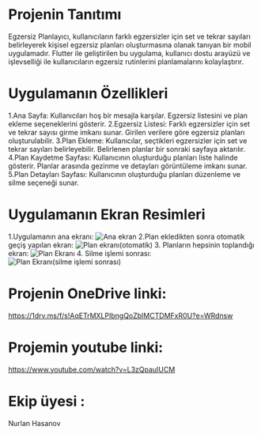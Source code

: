 # Projenin Tanıtımı
Egzersiz Planlayıcı, kullanıcıların farklı egzersizler için set ve tekrar sayıları belirleyerek kişisel egzersiz planları oluşturmasına olanak tanıyan bir mobil uygulamadır. Flutter ile geliştirilen bu uygulama, kullanıcı dostu arayüzü ve işlevselliği ile kullanıcıların egzersiz rutinlerini planlamalarını kolaylaştırır.

# Uygulamanın Özellikleri
1.Ana Sayfa:
Kullanıcıları hoş bir mesajla karşılar.
Egzersiz listesini ve plan ekleme seçeneklerini gösterir.
2.Egzersiz Listesi:
Farklı egzersizler için set ve tekrar sayısı girme imkanı sunar.
Girilen verilere göre egzersiz planları oluşturulabilir.
3.Plan Ekleme:
Kullanıcılar, seçtikleri egzersizler için set ve tekrar sayıları belirleyebilir.
Belirlenen planlar bir sonraki sayfaya aktarılır.
4.Plan Kaydetme Sayfası:
Kullanıcının oluşturduğu planları liste halinde gösterir.
Planlar arasında gezinme ve detayları görüntüleme imkanı sunar.
5.Plan Detayları Sayfası:
Kullanıcının oluşturduğu planları düzenleme ve silme seçeneği sunar.

# Uygulamanın Ekran Resimleri
1.Uygulamanın ana ekranı:
![Ana ekran](https://github.com/user-attachments/assets/c6469366-33ee-4a02-93e2-09056efc6dc4)
2.Plan ekledikten sonra otomatik geçiş yapılan ekran:
![Plan ekranı(otomatik)](https://github.com/user-attachments/assets/b79f7fee-c848-452f-bb97-72622c5030e1)
3. Planların hepsinin toplandığı ekran:
![Plan Ekranı](https://github.com/user-attachments/assets/d8095b9f-751e-44c3-95bc-ce9c4cb24d2c)
4. Silme işlemi sonrası:
![Plan Ekranı(silme işlemi sonrası)](https://github.com/user-attachments/assets/071bb78b-d32e-4dac-819b-fa232ad3ce0a)

# Projenin OneDrive linki:
https://1drv.ms/f/s!AqETrMXLPIbngQoZbIMCTDMFxR0U?e=WRdnsw
# Projemin youtube linki:
https://www.youtube.com/watch?v=L3zQpauIUCM
# Ekip üyesi :
Nurlan Hasanov
